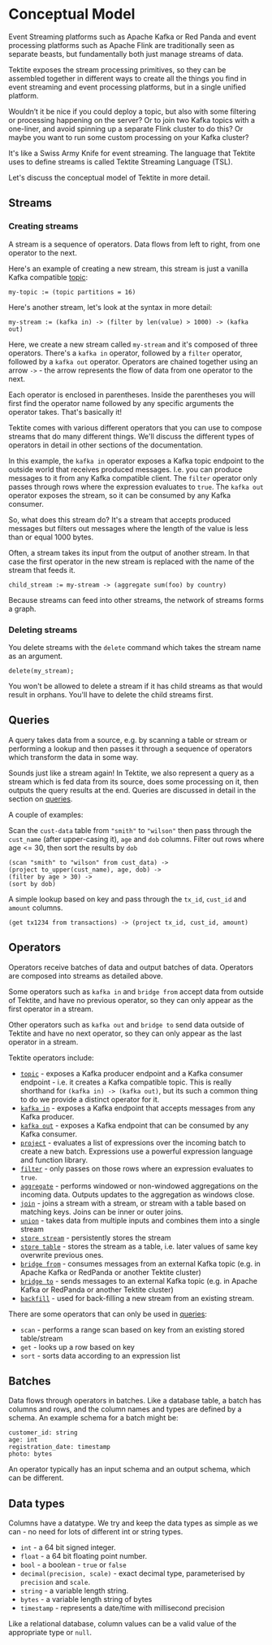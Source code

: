 # Conceptual Model

Event Streaming platforms such as Apache Kafka or Red Panda and event processing platforms such as Apache Flink are
traditionally seen as separate beasts, but fundamentally both just manage streams of data.

Tektite exposes the stream processing primitives, so they can be assembled together in different ways to create all the things
you find in event streaming and event processing platforms, but in a single unified platform.

Wouldn’t it be nice if you could deploy a topic, but also with some filtering or processing happening on the server? Or to join
two Kafka topics with a one-liner, and avoid spinning up a separate Flink cluster to do this? Or maybe you want to run some
custom processing on your Kafka cluster?

It's like a Swiss Army Knife for event streaming. The language that Tektite uses to define streams is called Tektite Streaming Language (TSL).

Let's discuss the conceptual model of Tektite in more detail.

## Streams

### Creating streams

A stream is a sequence of operators. Data flows from left to right, from one operator to the next.

Here's an example of creating a new stream, this stream is just a vanilla Kafka compatible [topic](topics.md):

```
my-topic := (topic partitions = 16)
```

Here's another stream, let's look at the syntax in more detail:

```
my-stream := (kafka in) -> (filter by len(value) > 1000) -> (kafka out)
```

Here, we create a new stream called `my-stream` and it's composed of three operators. There's a `kafka in` operator, 
followed by a `filter` operator, followed by a `kafka out` operator. Operators are chained together using
an arrow `->` - the arrow represents the flow of data from one operator to the next.

Each operator is enclosed in parentheses. Inside the parentheses you will first find the operator name followed by any
specific arguments the operator takes. That's basically it!

Tektite comes with various different operators that you can use to compose streams that do many different things. We'll discuss
the different types of operators in detail in other sections of the documentation.

In this example, the `kafka in` operator exposes a Kafka topic endpoint to the outside world that receives produced messages.
I.e. you can produce messages to it from any Kafka compatible client. The `filter` operator only passes through rows
where the expression evaluates to `true`. The `kafka out` operator exposes the stream, so it can be consumed by any Kafka consumer.

So, what does this stream do? It's a stream that accepts produced messages but filters out messages where the length of the value
is less than or equal 1000 bytes.

Often, a stream takes its input from the output of another stream. In that case the first operator in the new stream is
replaced with the name of the stream that feeds it.

```
child_stream := my-stream -> (aggregate sum(foo) by country)
```

Because streams can feed into other streams, the network of streams forms a graph.

### Deleting streams

You delete streams with the `delete` command which takes the stream name as an argument.

```
delete(my_stream);
```

You won't be allowed to delete a stream if it has child streams as that would result in orphans. You'll have to delete
the child streams first.

## Queries

A query takes data from a source, e.g. by scanning a table or stream or performing a lookup and then passes it through
a sequence of operators which transform the data in some way.

Sounds just like a stream again! In Tektite, we also represent a query as a stream which is fed data from its source, does
some processing on it, then outputs the query results at the end. Queries are discussed in detail in the section on [queries](queries.md).

A couple of examples:

Scan the `cust-data` table from `"smith"` to `"wilson"` then pass through the `cust_name` (after upper-casing it), `age` and
`dob` columns. Filter out rows where age <= 30, then sort the results by `dob`

```
(scan "smith" to "wilson" from cust_data) ->
(project to_upper(cust_name), age, dob) ->
(filter by age > 30) ->
(sort by dob)
```

A simple lookup based on key and pass through the `tx_id`, `cust_id` and `amount` columns.

```
(get tx1234 from transactions) -> (project tx_id, cust_id, amount)
```

## Operators

Operators receive batches of data and output batches of data. Operators are composed into streams as detailed above.

Some operators such as `kafka in` and `bridge from` accept data from outside of Tektite, and have no previous operator, so they
can only appear as the first operator in a stream.

Other operators such as `kafka out` and `bridge to` send data outside of Tektite and have no next operator, so they
can only appear as the last operator in a stream.

Tektite operators include:

* [`topic`](topics.md) - exposes a Kafka producer endpoint and a Kafka consumer endpoint - i.e. it creates a Kafka compatible topic. This is really shorthand for `(kafka in) -> (kafka out)`, but its such a common thing to do we provide a distinct operator for it.
* [`kafka in`](topics.md) - exposes a Kafka endpoint that accepts messages from any Kafka producer.
* [`kafka out`](topics.md) - exposes a Kafka endpoint that can be consumed by any Kafka consumer.
* [`project`](projections.md) - evaluates a list of expressions over the incoming batch to create a new batch. Expressions use a powerful expression language and function library.
* [`filter`](filtering.md) - only passes on those rows where an expression evaluates to `true`.
* [`aggregate`](aggregating.md) - performs windowed or non-windowed aggregations on the incoming data. Outputs updates to the aggregation as windows close.
* [`join`](joins.md) - joins a stream with a stream, or stream with a table based on matching keys. Joins can be inner or outer joins.
* [`union`](union.md) - takes data from multiple inputs and combines them into a single stream
* [`store stream`](persistence.md) - persistently stores the stream
* [`store table`](persistence.md) - stores the stream as a table, i.e. later values of same key overwrite previous ones.
* [`bridge from`](bridging.md) - consumes messages from an external Kafka topic (e.g. in Apache Kafka or RedPanda or another Tektite cluster)
* [`bridge to`](bridging.md) - sends messages to an external Kafka topic (e.g. in Apache Kafka or RedPanda or another Tektite cluster)
* [`backfill`](backfill.md) - used for back-filling a new stream from an existing stream.

There are some operators that can only be used in [queries](queries.md):

* `scan` - performs a range scan based on key from an existing stored table/stream
* `get` - looks up a row based on key
* `sort` - sorts data according to an expression list

## Batches

Data flows through operators in batches. Like a database table, a batch has columns and rows, and the column names and
types are defined by a schema. An example schema for a batch might be:

```
customer_id: string
age: int
registration_date: timestamp
photo: bytes
```

An operator typically has an input schema and an output schema, which can be different.

## Data types

Columns have a datatype. We try and keep the data types as simple as we can - no need for lots of different int or string types.

* `int` - a 64 bit signed integer.
* `float` - a 64 bit floating point number.
* `bool` - a boolean - `true` or `false`
* `decimal(precision, scale)` - exact decimal type, parameterised by `precision` and `scale`.
* `string` - a variable length string.
* `bytes` - a variable length string of bytes
* `timestamp` - represents a date/time with millisecond precision

Like a relational database, column values can be a valid value of the appropriate type or `null`.

